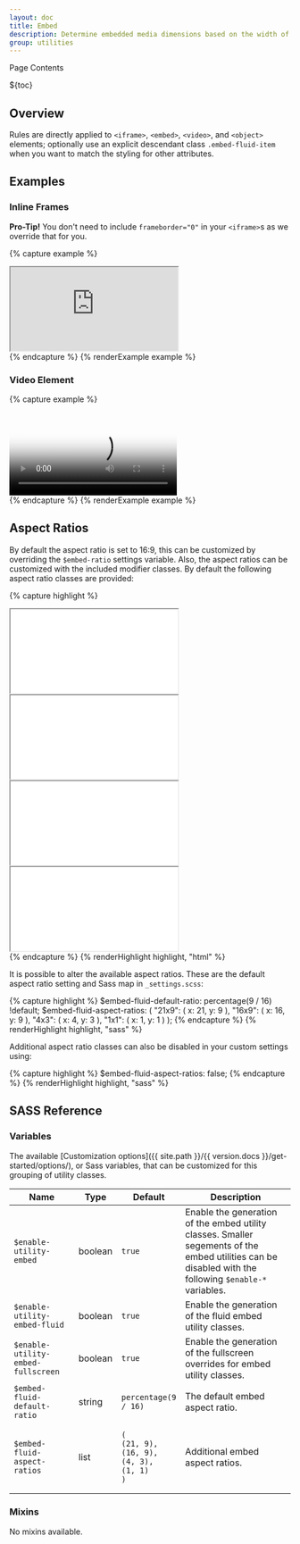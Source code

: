 ```yaml
---
layout: doc
title: Embed
description: Determine embedded media dimensions based on the width of their containing block by creating an intrinsic ratio that will scale on any device.
group: utilities
---
```


<div class="h3 cf-toc-header">Page Contents</div>

${toc}

## Overview

Rules are directly applied to `<iframe>`, `<embed>`, `<video>`, and `<object>` elements; optionally use an explicit descendant class `.embed-fluid-item` when you want to match the styling for other attributes.

## Examples

### Inline Frames

**Pro-Tip!** You don't need to include `frameborder="0"` in your `<iframe>`s as we override that for you.

{% capture example %}
<div class="embed-fluid embed-fluid-16x9">
  <iframe class="embed-fluid-item" src="https://www.youtube.com/embed/MbGkL06EU90?rel=0" allowfullscreen></iframe>
</div>
{% endcapture %}
{% renderExample example %}

### Video Element

{% capture example %}
<div class="embed-fluid">
  <video poster="{{ site.path }}/assets/{{ version.docs }}/video/niagara_falls.jpg" controls>
    <source src="{{ site.path }}/assets/{{ version.docs }}/video/niagara_falls.mp4">
    <track src="{{ site.path }}/assets/{{ version.docs }}/video/niagara_falls-en.vtt" label="English" kind="subtitles" srclang="en" default />
  </video>
</div>
{% endcapture %}
{% renderExample example %}

## Aspect Ratios

By default the aspect ratio is set to 16:9, this can be customized by overriding the `$embed-ratio` settings variable.  Also, the aspect ratios can be customized with the included modifier classes. By default the following aspect ratio classes are provided:

{% capture highlight %}
<!-- 21:9 aspect ratio -->
<div class="embed-fluid embed-fluid-21x9">
  <iframe class="embed-fluid-item" src="..."></iframe>
</div>

<!-- 16:9 aspect ratio -->
<div class="embed-fluid embed-fluid-16x9">
  <iframe class="embed-fluid-item" src="..."></iframe>
</div>

<!-- 4:3 aspect ratio -->
<div class="embed-fluid embed-fluid-4x3">
  <iframe class="embed-fluid-item" src="..."></iframe>
</div>

<!-- 1:1 aspect ratio -->
<div class="embed-fluid embed-fluid-1x1">
  <iframe class="embed-fluid-item" src="..."></iframe>
</div>
{% endcapture %}
{% renderHighlight highlight, "html" %}

It is possible to alter the available aspect ratios. These are the default aspect ratio setting and Sass map in `_settings.scss`:

{% capture highlight %}
$embed-fluid-default-ratio: percentage(9 / 16) !default;
$embed-fluid-aspect-ratios: (
  "21x9": (
    x: 21,
    y: 9
  ),
  "16x9": (
    x: 16,
    y: 9
  ),
  "4x3": (
    x: 4,
    y: 3
  ),
  "1x1": (
    x: 1,
    y: 1
  )
);
{% endcapture %}
{% renderHighlight highlight, "sass" %}

Additional aspect ratio classes can also be disabled in your custom settings using:

{% capture highlight %}
$embed-fluid-aspect-ratios: false;
{% endcapture %}
{% renderHighlight highlight, "sass" %}

## SASS Reference

### Variables

The available [Customization options]({{ site.path }}/{{ version.docs }}/get-started/options/), or Sass variables, that can be customized for this grouping of utility classes.

<div class="table-scroll">
  <table class="table table-bordered table-striped">
    <thead>
      <tr>
        <th style="width: 100px;">Name</th>
        <th style="width: 50px;">Type</th>
        <th style="width: 50px;">Default</th>
        <th>Description</th>
      </tr>
    </thead>
    <tbody>
      <tr>
        <td><code>$enable-utility-embed</code></td>
        <td>boolean</td>
        <td><code>true</code></td>
        <td>
          Enable the generation of the embed utility classes.
          Smaller segements of the embed utilities can be disabled with the following <code>$enable-*</code> variables.
        </td>
      </tr>
      <tr>
        <td><code>$enable-utility-embed-fluid</code></td>
        <td>boolean</td>
        <td><code>true</code></td>
        <td>
          Enable the generation of the fluid embed utility classes.
        </td>
      </tr>
      <tr>
        <td><code>$enable-utility-embed-fullscreen</code></td>
        <td>boolean</td>
        <td><code>true</code></td>
        <td>
          Enable the generation of the fullscreen overrides for embed utility classes.
        </td>
      </tr>
      <tr>
        <td><code>$embed-fluid-default-ratio</code></td>
        <td>string</td>
        <td><code>percentage(9 / 16)</code></td>
        <td>
          The default embed aspect ratio.
        </td>
      </tr>
      <tr>
        <td><code>$embed-fluid-aspect-ratios</code></td>
        <td>list</td>
        <td><pre><code>(
(21, 9),
(16, 9),
(4, 3),
(1, 1)
)</code></pre>
        </td>
        <td>
          Additional embed aspect ratios.
        </td>
      </tr>
    </tbody>
  </table>
</div>

### Mixins

No mixins available.
